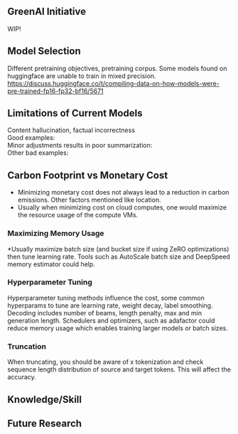 ## GreenAI Initiative
WIP!

## Model Selection
Different pretraining objectives, pretraining corpus. Some models found on huggingface are unable to train in mixed precision.  
https://discuss.huggingface.co/t/compiling-data-on-how-models-were-pre-trained-fp16-fp32-bf16/5671

## Limitations of Current Models
Content hallucination, factual incorrectness  
Good examples:  
Minor adjustments results in poor summarization:  
Other bad examples:  

## Carbon Footprint vs Monetary Cost
- Minimizing monetary cost does not always lead to a reduction in carbon emissions. Other factors mentioned like location.
- Usually when minimizing cost on cloud computes, one would maximize the resource usage of the compute VMs.

### Maximizing Memory Usage
*Usually maximize batch size (and bucket size if using ZeRO optimizations) then tune learning rate.
Tools such as AutoScale batch size and DeepSpeed memory estimator could help.

### Hyperparameter Tuning
Hyperparameter tuning methods influence the cost, some common hyperparams to tune are learning rate, weight decay, label smoothing. Decoding includes number of beams, length penalty, max and min generation length.
Schedulers and optimizers, such as adafactor could reduce memory usage which enables training larger models or batch sizes.

### Truncation
When truncating, you should be aware of x tokenization and check sequence length distribution of source and target tokens. This will affect the accuracy.

## Knowledge/Skill


## Future Research

